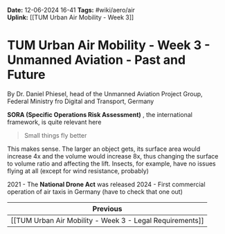**Date:** 12-06-2024 16-41
**Tags:** #wiki/aero/air  
**Uplink:** [[TUM Urban Air Mobility - Week 3]]

# TUM Urban Air Mobility - Week 3 - Unmanned Aviation - Past and Future
By Dr. Daniel Phiesel, head of the Unmanned Aviation Project Group, Federal Ministry fro Digital and Transport, Germany

**SORA (Specific Operations Risk Assessment)** , the international framework, is quite relevant here

> Small things fly better

This makes sense. The larger an object gets, its surface area would increase 4x and the volume would increase 8x, thus changing the surface to volume ratio and affecting the lift. Insects, for example, have no issues flying at all (except for wind resistance, probably)

2021 - The **National Drone Act** was released
2024 - First commercial operation of air taxis in Germany (have to check that one out)

| Previous                                                 |
| -------------------------------------------------------- |
| [[TUM Urban Air Mobility - Week 3 - Legal Requirements]] |
